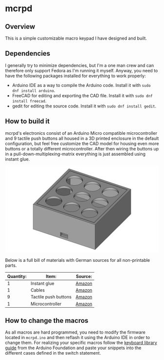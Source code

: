 # mcrpd

## Overview

This is a simple customizable macro keypad I have designed and built.

## Dependencies

I generally try to minimize dependencies, but I'm a one man crew and can therefore only support Fedora as I'm running it myself. Anyway, you need to have the following packages installed for everything to work properly:

- Arduino IDE as a way to compile the Arduino code. Install it with `sudo dnf install arduino`.
- FreeCAD for editing and exporting the CAD file. Install it with `sudo dnf install freecad`.
- gedit for editing the source code. Install it with `sudo dnf install gedit`.

## How to build it

mcrpd's electronics consist of an Arduino Micro compatible microcontroller and 9 tactile push buttons all housed in a 3D printed enclosure in the default configuration, but feel free customize the CAD model for housing even more buttons or a totally different microcontroller. After then wiring the buttons up in a pull-down-multiplexing-matrix everything is just assembled using instant glue.

![Assembly image](cad/assembly.png)

Below is a full bill of materials with German sources for all non-printable parts.

| Quantity: | Item: | Source: |
| --- | --- | --- |
| 1 | Instant glue | [Amazon](https://www.amazon.de/Pattex-Sekundenkleber-L%C3%B6sungsmittelfreier-Gel-Kleber-Transparent/dp/B00O23B8IE) |
| 1 | Cables | [Amazon](https://www.amazon.de/Donau-Elektronik-GMBH-Original-Kupfer/dp/B01BI1G88C) |
| 9 | Tactile push buttons | [Amazon](https://www.amazon.de/PsmGoods-Momentary-Aus-Taster-Schalter-Black/dp/B01MXHXON6) |
| 1 | Microcontroller | [Amazon](https://www.amazon.de/ARCELI-Atmega32U4-bootloadered-Entwicklung-Microcontroller/dp/B07J2Q3ZD5) |

## How to change the macros

As all macros are hard programmed, you need to modify the firmware located in `mcrpd.ino` and then reflash it using the Arduino IDE in order to change them. For realizing your specific macros follow the [keyboard library guide](https://www.arduino.cc/reference/en/language/functions/usb/keyboard/) from the Arduino Foundation and paste your snippets into the different cases defined in the switch statement.
